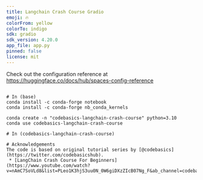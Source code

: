 ```yaml
---
title: Langchain Crash Course Gradio
emoji: 🔥
colorFrom: yellow
colorTo: indigo
sdk: gradio
sdk_version: 4.20.0
app_file: app.py
pinned: false
license: mit
---
```


Check out the configuration reference at https://huggingface.co/docs/hub/spaces-config-reference

```

# In (base)
conda install -c conda-forge notebook
conda install -c conda-forge nb_conda_kernels

conda create -n "codebasics-langchain-crash-course" python=3.10
conda use codebasics-langchain-crash-course

# In (codebasics-langchain-crash-course)

# Acknowledgements
The code is based on original tutorial series by [@codebasics](https://twitter.com/codebasicshub).
 * [LangChain Crash Course For Beginners](https://www.youtube.com/watch?v=nAmC7SoVLd8&list=PLeo1K3hjS3uu0N_0W6giDXzZIcB07Ng_F&ab_channel=codebasics)


```
